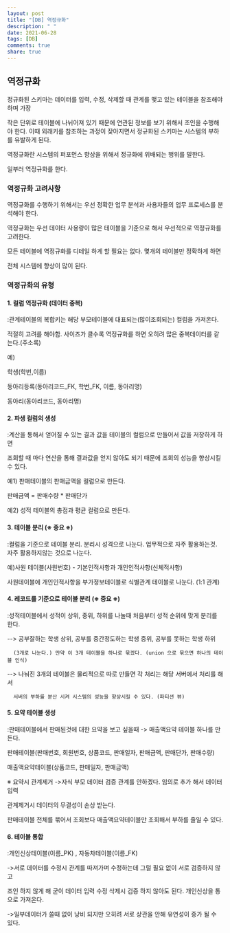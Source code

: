 ```yaml
---
layout: post
title: "[DB] 역정규화"
description: " "
date: 2021-06-28
tags: [DB]
comments: true
share: true
---
```



## 역정규화

정규화된 스키마는 데이터를 입력, 수정, 삭제할 때 관계를 맺고 있는 테이블을 참조해야 하며 가장

작은 단위로 테이블에 나뉘어져 있기 때문에 연관된 정보를 보기 위해서 조인을 수행해야 한다. 이때 외래키를 참조하는 과정이 잦아지면서 정규화된 스키마는 시스템의 부하를 유발하게 된다.

역정규화란 시스템의 퍼포먼스 향상을 위해서 정규화에 위배되는 행위를 말한다.

일부러 역정규화를 한다.

### 역정규화 고려사항

역정규화를 수행하기 위해서는 우선 정확한 업무 분석과 사용자들의 업무 프로세스를 분석해야 한다.

역정규화는 우선 데이터 사용량이 많은 테이블을 기준으로 해서 우선적으로 역정규화를 고려한다.

모든 테이블에 역정규화를 디테일 하게 할 필요는 없다. 몇개의 테이블만 정확하게 하면

전체 시스템에 향상이 많이 된다.

### 역정규화의 유형

#### 1. 컬럼 역정규화 (데이터 중복)

:관계테이블의 복합키는 해당 부모테이블에 대표되는(많이조회되는) 컬럼을 가져온다.

적절히 고려를 해야함. 사이즈가 클수록 역정규화를 하면 오히려 많은 중복데이터를 같는다.(주소록)

예)

학생(학번,이름)

동아리등록(동아리코드\_FK, 학번\_FK, 이름, 동아리명)

동아리(동아리코드, 동아리명)

#### 2. 파생 컬럼의 생성

:계산을 통해서 얻어질 수 있는 결과 값을 테이블의 컬럼으로 만들어서 값을 저장하게 하면

조회할 때 마다 연산을 통해 결과값을 얻지 않아도 되기 때문에 조회의 성능을 향상시킬 수 있다.

예1) 판매테이블의 판매금액을 컬럼으로 만든다.

판매금액 = 판매수량 \* 판매단가

예2) 성적 테이블의 총점과 평균 컬럼으로 만든다.

#### 3. 테이블 분리 (※ 중요 ※)

:컬럼을 기준으로 테이블 분리. 분리시 성격으로 나눈다. 업무적으로 자주 활용하는것. 자주 활용하지않는 것으로 나눈다.

예)사원 테이블(사원번호) - 기본인적사항과 개인인적사항(신체적사항)

사원테이블에 개인인적사항을 부가정보테이블로 식별관계 테이블로 나눈다. (1:1 관계)

#### 4. 레코드를 기준으로 테이블 분리 (※ 중요 ※)

:성적테이블에서 성적이 상위, 중위, 하위를 나눌때 처음부터 성적 순위에 맞게 분리를 한다.

--> 공부잘하는 학생 상위, 공부를 중간정도하는 학생 중위, 공부를 못하는 학생 하위

      (3개로 나눈다.) 만약 이 3개 테이블을 하나로 묶겠다. (union 으로 묶으면 하나의 테이블 인식)

--> 나눠진 3개의 테이블은 물리적으로 따로 만들면 각 처리는 해당 서버에서 처리를 해서

      서버의 부하를 분산 시켜 시스템의 성능을 향상시킬 수 있다. (파티션 뷰)

#### 5. 요약 테이블 생성

:판매테이블에서 판매된것에 대한 요약을 보고 싶을때 -> 매출액요약 테이블 하나를 만든다.

판매테이블(판매번호, 회원번호, 상품코드, 판매일자, 판매금액, 판매단가, 판매수량)

매출액요약테이블(상품코드, 판매일자, 판매금액)

※ 요약시 관계제거 ->자식 부모 데이터 검증 관계를 안하겠다. 임의로 추가 해서 데이터 입력

관계제거시 데이터의 무결성이 손상 받는다.

판매테이블 전체를 묶어서 조회보다 매출액요약테이블만 조회해서 부하를 줄일 수 있다.

#### 6. 테이블 통합

:개인신상테이블(이름\_PK) , 자동차테이블(이름\_FK)

->서로 데이터를 수정시 관계를 따져가며 수정하는데 그럴 필요 없이 서로 검증하지 않고

조인 하지 않게 해 굳이 데이터 입력 수정 삭제시 검증 하지 않아도 된다. 개인신상을 통으로 가져온다.

->일부데이터가 쓸때 없이 낭비 되지만 오히려 서로 상관을 안해 유연성이 증가 될 수 있다.
